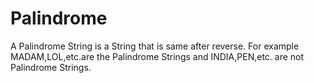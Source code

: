 # Palindrome
A Palindrome String is a String that is same after reverse. For example MADAM,LOL,etc.are the Palindrome Strings and INDIA,PEN,etc. are not Palindrome Strings.

